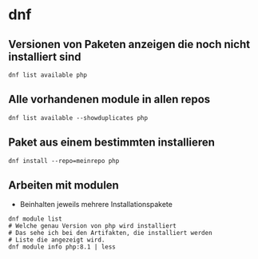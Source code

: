 # dnf

## Versionen von Paketen anzeigen die noch nicht installiert sind 

```
dnf list available php 
```

## Alle vorhandenen module in allen repos 

```
dnf list available --showduplicates php 
```

## Paket aus einem bestimmten installieren

```
dnf install --repo=meinrepo php
```

## Arbeiten mit modulen 

  * Beinhalten jeweils mehrere Installationspakete 

```
dnf module list
# Welche genau Version von php wird installiert 
# Das sehe ich bei den Artifakten, die installiert werden 
# Liste die angezeigt wird.
dnf module info php:8.1 | less

```
